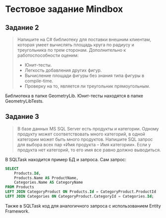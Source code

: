 # Тестовое задание Mindbox

## Задание 2
>Напишите на C# библиотеку для поставки внешним клиентам, которая умеет вычислять площадь круга по радиусу и треугольника по трем сторонам. Дополнительно к работоспособности оценим:<br/>
>- Юнит-тесты.<br/>
>- Легкость добавления других фигур.<br/>
>- Вычисление площади фигуры без знания типа фигуры в compile-time.<br/>
>- Проверку на то, является ли треугольник прямоугольным.

Библиотека в папке GeometryLib. Юнит-тесты находятся в папке GeometryLibTests.

## Задание 3
>В базе данных MS SQL Server есть продукты и категории. Одному продукту может соответствовать много категорий, в одной категории может быть много продуктов. Напишите SQL запрос для выбора всех пар «Имя продукта – Имя категории». Если у продукта нет категорий, то его имя все равно должно выводиться.

В SQLTask находится пример БД и запроса. Сам запрос:
```SQL
SELECT
    Products.Id,
    Products.Name AS ProductName,
    Categories.Name AS CategoryName
FROM Products
LEFT JOIN CategoryProduct ON Products.Id = CategoryProduct.ProductId
LEFT JOIN Categories ON CategoryProduct.CategoryId = Categories.Id;
```
Также в SQLTask код для аналогичного запроса с использованием Entity Framework.

